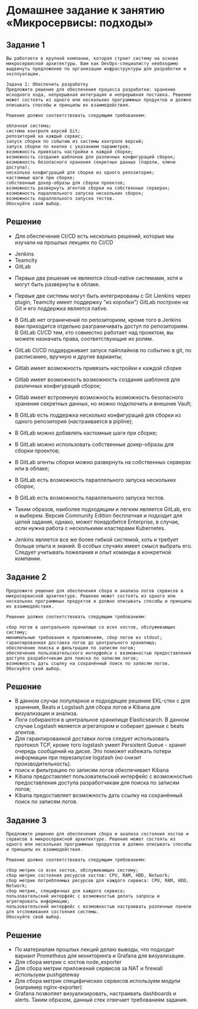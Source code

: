 # Домашнее задание к занятию «Микросервисы: подходы»

## Задание 1

```
Вы работаете в крупной компании, которая строит систему на основе микросервисной архитектуры. Вам как DevOps-специалисту необходимо выдвинуть предложение по организации инфраструктуры для разработки и эксплуатации.

Задача 1: Обеспечить разработку
Предложите решение для обеспечения процесса разработки: хранение исходного кода, непрерывная интеграция и непрерывная поставка. Решение может состоять из одного или нескольких программных продуктов и должно описывать способы и принципы их взаимодействия.

Решение должно соответствовать следующим требованиям:

облачная система;
система контроля версий Git;
репозиторий на каждый сервис;
запуск сборки по событию из системы контроля версий;
запуск сборки по кнопке с указанием параметров;
возможность привязать настройки к каждой сборке;
возможность создания шаблонов для различных конфигураций сборок;
возможность безопасного хранения секретных данных (пароли, ключи доступа);
несколько конфигураций для сборки из одного репозитория;
кастомные шаги при сборке;
собственные докер-образы для сборки проектов;
возможность развернуть агентов сборки на собственных серверах;
возможность параллельного запуска нескольких сборок;
возможность параллельного запуска тестов.
Обоснуйте свой выбор.
```
## Решение

* Для обеспечения CI/CD есть несколько решений, которые мы изучали на прошлых лекциях по CI/CD

- Jenkins
- Teamcity
- GitLab

* Первые два решения не являются cloud-native системами, хотя и могут быть развернуты в облаке.
* Первые две системы могут быть интегрированы с Git (Jenkins через plugin, Teamcity имеет поддержку "из коробки")
GitLab построен на Git и его поддержка является native.
* В GitLab нет ограничений по репозиториям, кроме того в Jenkins вам приходится отдельно разграничивать доступ по репозиториям. В GitLab CI/CD  тем, кто совместно работает над проектом, вы можете назначать права, соответствующие их ролям. 
* GitLab CI/CD поддердживает запуск пайплайнов по событию в git, по расписанию, вручную и другие варианты;
* Gitlab имеет возможность привязать настройки к каждой сборке
* Gitlab имеет возможность возможность создания шаблонов для различных конфигураций сборок;
* Gitlab имеет встроенную возможность возможность безопасного хранения секретных данных, но можно подключить и внешние Vault;
* В GitLab есть поддержка несколько конфигураций для сборки из одного репозитория (настраивается в pipline);
* В GitLab можно добавлять кастомные шаги при сборке;
* В GitLab можно использовать собственные докер-образы для сборки проектов;
* В GitLab агенты сборки можно развернуть на собственных серверах или в облаке;
* В GitLab есть возможность параллельного запуска нескольких сборок;
* В GitLab есть возможность параллельного запуска тестов.

* Таким образов, наиболее подходящим и легким является GitLab, его и выберем.
Версия Community Edition бесплатная и подходит для целей задания, однако, может понадобится Enterprise, в случае, если нужна
работа с несколькими кластерами Kubernetes.

* Jenkins является все же более гибкой системой, хоть и требует больше опыта и знаний. В особых случаях имеет смысл выбрать его. Следует учитывать пожелания и опыт команды в конкретной компании.

## Задание 2

```
Предложите решение для обеспечения сбора и анализа логов сервисов в микросервисной архитектуре. Решение может состоять из одного или нескольких программных продуктов и должно описывать способы и принципы их взаимодействия.

Решение должно соответствовать следующим требованиям:

сбор логов в центральное хранилище со всех хостов, обслуживающих систему;
минимальные требования к приложениям, сбор логов из stdout;
гарантированная доставка логов до центрального хранилища;
обеспечение поиска и фильтрации по записям логов;
обеспечение пользовательского интерфейса с возможностью предоставления доступа разработчикам для поиска по записям логов;
возможность дать ссылку на сохранённый поиск по записям логов.
Обоснуйте свой выбор.
```
## Решение
* В данном случае популярное и подходящее решение EKL-стек с для хранения, Beats и Logstash для сбора логов и Kibana для визуализации и анализа.
* Логи собираются в центральное хранилище Elasticsearch. В данном случае Logstash является агрегатором и собирает данные с beats агентов.
* Для гарантированной доставки логов следует использовать протокол TCP, кроме того logstash умеет Persistent Queue - хранит очередь сообщений на диске. Это поможет избежать потери информации при перезапуске logstash (но снизит производительность). 
* поиск и фильтрацию по записям логов обеспечивает Kibana
* Kibana предоставляет пользовательский интерфейс с возможностью предоставления доступа разработчикам для поиска по записям логов;
* Kibana предоставляет возможность дать ссылку на сохранённый поиск по записям логов.

## Задание 3

```
Предложите решение для обеспечения сбора и анализа состояния хостов и сервисов в микросервисной архитектуре. Решение может состоять из одного или нескольких программных продуктов и должно описывать способы и принципы их взаимодействия.

Решение должно соответствовать следующим требованиям:

сбор метрик со всех хостов, обслуживающих систему;
сбор метрик состояния ресурсов хостов: CPU, RAM, HDD, Network;
сбор метрик потребляемых ресурсов для каждого сервиса: CPU, RAM, HDD, Network;
сбор метрик, специфичных для каждого сервиса;
пользовательский интерфейс с возможностью делать запросы и агрегировать информацию;
пользовательский интерфейс с возможностью настраивать различные панели для отслеживания состояния системы.
Обоснуйте свой выбор.
```

## Решение

* По материалам прошлых лекций делаю выводы, что подходит вариант Prometheus для мониторинга и Grafana для визуализации.
* Для сбора метрик с хостов node_exporter
* Для сбора метрик приложений сервисов за NAT и firewall используем  pushgateway
* Для сбора метрик специфических сервисов используем модули (например nginx-exporter)
* Grafana позволяет визуализировать, настраивать dashboards и alerts.
Таким образом, данный стек отвечает требованиям задания.




